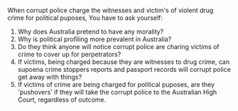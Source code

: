 When corrupt police charge the witnesses and victim's of violent drug crime for political puposes, 
You have to ask yourself: 
1. Why does Australia pretend to have any morality?
2. Why is political profiling more prevalent in Australia?
3. Do they think anyone will notice corrupt police are charing victims of crime to cover up for perpetrators?
4. If victims, being charged because they are witnesses to drug crime, can supoena crime stoppers reports and passport records will corrupt police get away with things?
5. If victims of crime are being charged for political puposes, are they 'pushovers' if they will take the corrupt police to the Australian High Court, regardless of outcome. 
